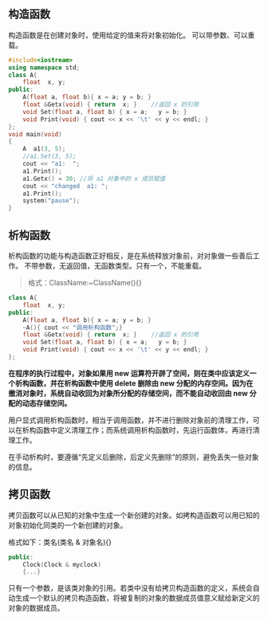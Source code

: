 ## 构造函数
构造函数是在创建对象时，使用给定的值来将对象初始化。
可以带参数、可以重载。
``` cpp
#include<iostream>
using namespace std;
class A{
	float  x, y;
public:
	A(float a, float b){ x = a; y = b; }
	float &Getx(void) { return  x; } 	//返回 x 的引用
	void Set(float a, float b) { x = a;   y = b; }
	void Print(void) { cout << x << '\t' << y << endl; }
};
void main(void)
{
	A  a1(3, 5);
	//a1.Set(3, 5);
	cout << "a1:  ";
	a1.Print();
	a1.Getx() = 30;	//将 a1 对象中的 x 成员赋值
	cout << "changed  a1: ";
	a1.Print();
	system("pause");
}
```

## 析构函数
析构函数的功能与构造函数正好相反，是在系统释放对象前，对对象做一些善后工作。
不带参数，无返回值，无函数类型。只有一个，不能重载。
> 格式：ClassName:~ClassName(){}

``` cpp
class A{
	float  x, y;
public:
	A(float a, float b){ x = a; y = b; }
	~A(){ cout << "调用析构函数";}
	float &Getx(void) { return  x; } 	//返回 x 的引用
	void Set(float a, float b) { x = a;   y = b; }
	void Print(void) { cout << x << '\t' << y << endl; }
};
```
**在程序的执行过程中，对象如果用 new 运算符开辟了空间，则在类中应该定义一个析构函数，并在析构函数中使用 delete 删除由 new 分配的内存空间。因为在撤消对象时，系统自动收回为对象所分配的存储空间，而不能自动收回由 new 分配的动态存储空间。**

用户显式调用析构函数时，相当于调用函数，并不进行删除对象前的清理工作，可以在析构函数中定义清理工作；而系统调用析构函数时，先运行函数体，再进行清理工作。

在手动析构时，要遵循“先定义后删除，后定义先删除”的原则，避免丢失一些对象的信息。

## 拷贝函数

拷贝函数可以从已知的对象中生成一个新创建的对象。如拷构造函数可以用已知的对象初始化同类的一个新创建的对象。

格式如下：类名(类名 & 对象名){}
``` cpp
public:
	Clock(Clock & myclock)
	{...}
```

只有一个参数，是该类对象的引用。若类中没有给拷贝构造函数的定义，系统会自动生成一个默认的拷贝构造函数，将被复制的对象的数据成员值意义赋给新定义的对象的数据成员。


